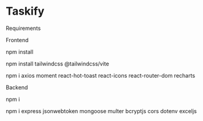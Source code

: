 # Taskify

Requirements

Frontend

npm install

npm install tailwindcss @tailwindcss/vite

npm i axios moment react-hot-toast react-icons react-router-dom recharts



Backend

npm i

npm i express jsonwebtoken mongoose multer bcryptjs cors dotenv exceljs